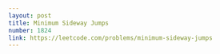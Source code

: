 ```yaml
---
layout: post
title: Minimum Sideway Jumps
number: 1824
link: https://leetcode.com/problems/minimum-sideway-jumps
---
```

